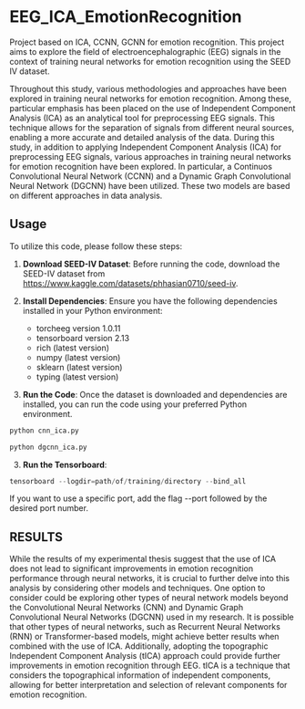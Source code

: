 # EEG_ICA_EmotionRecognition
Project based on ICA, CCNN, GCNN for emotion recognition.
This project aims to explore the field of electroencephalographic (EEG) signals in the context of training neural networks for emotion recognition using the SEED IV dataset.

Throughout this study, various methodologies and approaches have been explored in training neural networks for emotion recognition. Among these, particular emphasis has been placed on the use of Independent Component Analysis (ICA) as an analytical tool for preprocessing EEG signals. This technique allows for the separation of signals from different neural sources, enabling a more accurate and detailed analysis of the data.
During this study, in addition to applying Independent Component Analysis (ICA) for preprocessing EEG signals, various approaches in training neural networks for emotion recognition have been explored. In particular, a Continuos Convolutional Neural Network (CCNN) and a Dynamic Graph Convolutional Neural Network (DGCNN) have been utilized. These two models are based on different approaches in data analysis.

## Usage

To utilize this code, please follow these steps:

1. **Download SEED-IV Dataset**: Before running the code, download the SEED-IV dataset from https://www.kaggle.com/datasets/phhasian0710/seed-iv.
  
2. **Install Dependencies**: Ensure you have the following dependencies installed in your Python environment:

   - torcheeg version 1.0.11
   - tensorboard version 2.13
   - rich (latest version)
   - numpy (latest version)
   - sklearn (latest version)
   - typing (latest version)

3. **Run the Code**: Once the dataset is downloaded and dependencies are installed, you can run the code using your preferred Python environment.
```python
python cnn_ica.py
```
```python
python dgcnn_ica.py
```

3. **Run the Tensorboard**: 
```python
tensorboard --logdir=path/of/training/directory --bind_all 
```
If you want to use a specific port, add the flag --port followed by the desired port number.

## RESULTS
   
While the results of my experimental thesis suggest that the use of ICA does not lead to significant improvements in emotion recognition performance through neural networks, it is crucial to further delve into this analysis by considering other models and techniques. One option to consider could be exploring other types of neural network models beyond the Convolutional Neural Networks (CNN) and Dynamic Graph Convolutional Neural Networks (DGCNN) used in my research. It is possible that other types of neural networks, such as Recurrent Neural Networks (RNN) or Transformer-based models, might achieve better results when combined with the use of ICA. Additionally, adopting the topographic Independent Component Analysis (tICA) approach could provide further improvements in emotion recognition through EEG. tICA is a technique that considers the topographical information of independent components, allowing for better interpretation and selection of relevant components for emotion recognition.
